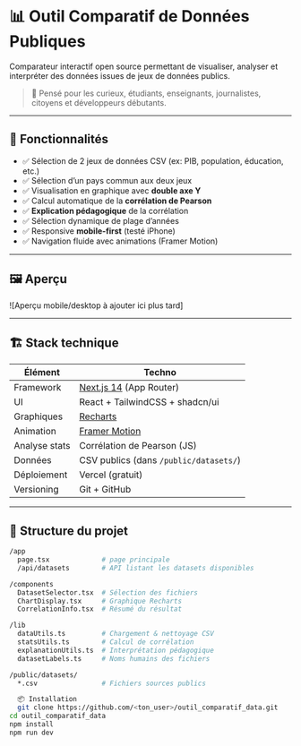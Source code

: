 # 📊 Outil Comparatif de Données Publiques

Comparateur interactif open source permettant de visualiser, analyser et interpréter des données issues de jeux de données publics.

> 🧠 Pensé pour les curieux, étudiants, enseignants, journalistes, citoyens et développeurs débutants.

---

## 🚀 Fonctionnalités

- ✅ Sélection de 2 jeux de données CSV (ex: PIB, population, éducation, etc.)
- ✅ Sélection d’un pays commun aux deux jeux
- ✅ Visualisation en graphique avec **double axe Y**
- ✅ Calcul automatique de la **corrélation de Pearson**
- ✅ **Explication pédagogique** de la corrélation
- ✅ Sélection dynamique de plage d’années
- ✅ Responsive **mobile-first** (testé iPhone)
- ✅ Navigation fluide avec animations (Framer Motion)

---

## 🖼️ Aperçu

![Aperçu mobile/desktop à ajouter ici plus tard]

---

## 🏗️ Stack technique

| Élément | Techno |
|--------|--------|
| Framework | [Next.js 14](https://nextjs.org/) (App Router) |
| UI | React + TailwindCSS + shadcn/ui |
| Graphiques | [Recharts](https://recharts.org/) |
| Animation | [Framer Motion](https://www.framer.com/motion/) |
| Analyse stats | Corrélation de Pearson (JS) |
| Données | CSV publics (dans `/public/datasets/`) |
| Déploiement | Vercel (gratuit) |
| Versioning | Git + GitHub |

---

## 📁 Structure du projet

```bash
/app
  page.tsx             # page principale
  /api/datasets        # API listant les datasets disponibles

/components
  DatasetSelector.tsx  # Sélection des fichiers
  ChartDisplay.tsx     # Graphique Recharts
  CorrelationInfo.tsx  # Résumé du résultat

/lib
  dataUtils.ts         # Chargement & nettoyage CSV
  statsUtils.ts        # Calcul de corrélation
  explanationUtils.ts  # Interprétation pédagogique
  datasetLabels.ts     # Noms humains des fichiers

/public/datasets/
  *.csv                # Fichiers sources publics

  📦 Installation
  git clone https://github.com/<ton_user>/outil_comparatif_data.git
cd outil_comparatif_data
npm install
npm run dev
